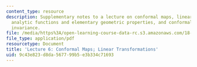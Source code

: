 ```yaml
---
content_type: resource
description: Supplementary notes to a lecture on conformal maps, linear transformations,
  analytic functions and elementary geometric properties, and conformality and scalar
  invariance.
file: /media/https%3A/open-learning-course-data-rc.s3.amazonaws.com/18-112-functions-of-a-complex-variable-fall-2008/9c43e823d8da567799b5e3b334c71693_lecture6.pdf
file_type: application/pdf
resourcetype: Document
title: 'Lecture 6: Conformal Maps; Linear Transformations'
uid: 9c43e823-d8da-5677-99b5-e3b334c71693
---
```

